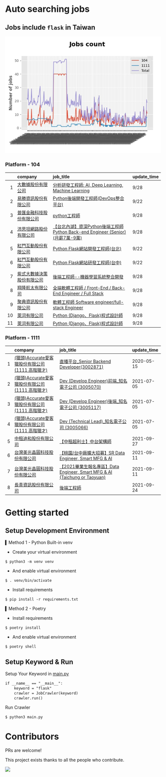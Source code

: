 # Auto searching jobs

## Jobs include `flask` in Taiwan 

 ![image](./doc/plot_img.jpg)


### Platform - 104


|    | company                                                                              | job_title                                                                                                                    | update_time   |
|---:|:-------------------------------------------------------------------------------------|:-----------------------------------------------------------------------------------------------------------------------------|:--------------|
|  1 | [大數據股份有限公司](https://www.104.com.tw/company/1a2x6bjjhc?jobsource=jolist_c_date)       | [分析研發工程師: AI, Deep Learning, Machine Learning](https://www.104.com.tw/job/54ffa?jobsource=jolist_c_date)                     | 9/28          |
|  2 | [易勝資訊股份有限公司](https://www.104.com.tw/company/1a2x6bj8og?jobsource=jolist_c_relevance) | [Python後端開發工程師(DevOps整合平台)](https://www.104.com.tw/job/7asvo?jobsource=jolist_c_relevance)                                   | 9/22          |
|  3 | [普匯金融科技股份有限公司](https://www.104.com.tw/company/1a2x6bkhzg?jobsource=jolist_c_date)    | [python工程師](https://www.104.com.tw/job/7ark5?jobsource=jolist_c_date)                                                        | 9/28          |
|  4 | [沛思坦網路股份有限公司](https://www.104.com.tw/company/1a2x6blk6g?jobsource=jolist_c_date)     | [ 【台北內湖】資深Python後端工程師 Python Back-end Engineer (Senior) (月薪7萬-9萬)](https://www.104.com.tw/job/78ogt?jobsource=jolist_c_date) | 9/28          |
|  5 | [紅門互動股份有限公司](https://www.104.com.tw/company/oh4m67k?jobsource=jolist_c_relevance)    | [Python Flask網站開發工程師(台北)](https://www.104.com.tw/job/6xtfl?jobsource=jolist_c_relevance)                                     | 9/22          |
|  6 | [紅門互動股份有限公司](https://www.104.com.tw/company/oh4m67k?jobsource=jolist_c_relevance)    | [Python Flask網站研發工程師(台中)](https://www.104.com.tw/job/6kf9h?jobsource=jolist_c_relevance)                                     | 9/22          |
|  7 | [紫式大數據決策股份有限公司](https://www.104.com.tw/company/1a2x6bkygn?jobsource=jolist_c_date)   | [後端工程師--機器學習系統整合開發](https://www.104.com.tw/job/6p2d5?jobsource=jolist_c_date)                                                | 9/28          |
|  8 | [翔隆航太有限公司](https://www.104.com.tw/company/1a2x6bli84?jobsource=jolist_c_date)        | [全端軟體工程師 / Front-End / Back-End Engineer / Full Stack](https://www.104.com.tw/job/77kox?jobsource=jolist_c_date)             | 9/28          |
|  9 | [聚典資訊股份有限公司](https://www.104.com.tw/company/1a2x6bl0ew?jobsource=jolist_c_date)      | [軟體工程師 Software engineer/full-stack Engineer](https://www.104.com.tw/job/78evf?jobsource=jolist_c_date)                      | 9/28          |
| 10 | [萊泀有限公司](https://www.104.com.tw/company/1a2x6blg3t?jobsource=jolist_c_date)          | [Python (Django、Flask)程式設計師](https://www.104.com.tw/job/7cs5e?jobsource=jolist_c_date)                                       | 9/28          |
| 11 | [萊泀有限公司](https://www.104.com.tw/company/1a2x6blg3t?jobsource=jolist_c_relevance)     | [Python (Django、Flask)程式設計師](https://www.104.com.tw/job/7cs5e?jobsource=jolist_c_relevance)                                  | 9/28          |

### Platform - 1111


|    | company                                                                    | job_title                                                                                                 | update_time   |
|---:|:---------------------------------------------------------------------------|:----------------------------------------------------------------------------------------------------------|:--------------|
|  1 | [(獵頭)Accurate愛客獵股份有限公司(1111 高階獵才)](https://www.1111.com.tw/corp/69647966/) | [直播平台_Senior Backend Developer(3002871)](https://www.1111.com.tw/job/85960420/)                           | 2020-05-15    |
|  2 | [(獵頭)Accurate愛客獵股份有限公司(1111 高階獵才)](https://www.1111.com.tw/corp/69647966/) | [Dev (Develop Engineer)前端_知名電子公司 (3005070)](https://www.1111.com.tw/job/97460023/)                        | 2021-07-05    |
|  3 | [(獵頭)Accurate愛客獵股份有限公司(1111 高階獵才)](https://www.1111.com.tw/corp/69647966/) | [Dev (Develop Engineer)後端_知名電子公司 (3005117)](https://www.1111.com.tw/job/97460074/)                        | 2021-07-05    |
|  4 | [(獵頭)Accurate愛客獵股份有限公司(1111 高階獵才)](https://www.1111.com.tw/corp/69647966/) | [Dev (Technical Lead)_知名電子公司 (3005066)](https://www.1111.com.tw/job/97459998/)                            | 2021-07-05    |
|  5 | [中租迪和股份有限公司](https://www.1111.com.tw/corp/2850037/)                        | [【中租超利士】中台架構師](https://www.1111.com.tw/job/97507405/)                                                     | 2021-09-27    |
|  6 | [台灣美光晶圓科技股份有限公司](https://www.1111.com.tw/corp/9622349/)                    | [【桃園/台中廠擴大招募】SR Data Engineer, Smart MFG & AI](https://www.1111.com.tw/job/97430508/)                     | 2021-09-11    |
|  7 | [台灣美光晶圓科技股份有限公司](https://www.1111.com.tw/corp/9622349/)                    | [【2021畢業生報名專區】Data Engineer, Smart MFG & AI (Taichung or Taoyuan)](https://www.1111.com.tw/job/97430572/) | 2021-09-11    |
|  8 | [長青資訊股份有限公司](https://www.1111.com.tw/corp/71694811/)                       | [後端工程師](https://www.1111.com.tw/job/85012186/)                                                            | 2021-09-24    |



# Getting started
## Setup Development Environment
▍Method 1 - Python Built-in venv

- Create your virtual environment
```
$ python3 -m venv venv
```
- And enable virtual environment
```
$ . venv/bin/activate
```
- Install requirements
```
$ pip install -r requirements.txt 
```

▍Method 2 - Poetry
- Install requirements
```
$ poetry install
```
- And enable virtual environment
```
$ poetry shell
```

## Setup Keyword & Run

Setup Your Keyword in [main.py](./main.py#L88)
```
if __name__ == "__main__":
    keyword = "flask"
    crawler = JobCrawler(keyword)
    crawler.run()
```

Run Crawler
```
$ python3 main.py
```

# Contributors
PRs are welcome!

This project exists thanks to all the people who contribute.

<a href="https://github.com/hsuanchi/auto-search-flask-job/graphs/contributors">
  <img src="https://contrib.rocks/image?repo=hsuanchi/auto-search-flask-job"/>
</a>
